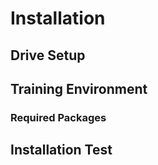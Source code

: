 # Installation

## Drive Setup

## Training Environment 


### Required Packages


## Installation Test